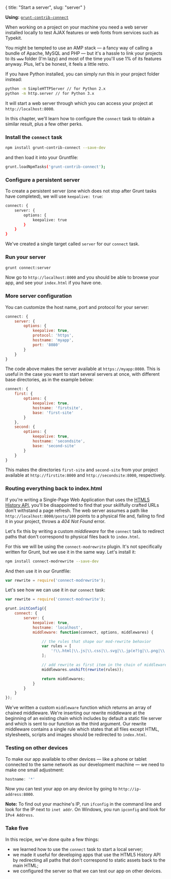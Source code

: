 {
  title: "Start a server",
  slug: "server"
}

**Using:** [`grunt-contrib-connect`](https://npmjs.org/package/grunt-contrib-connect)

When working on a project on your machine you need a web server installed locally to test AJAX features or web fonts from services such as Typekit. 

You might be tempted to use an AMP stack &mdash; a fancy way of calling a bundle of Apache, MySQL and PHP &mdash; but it's a hassle to link your projects to its `www` folder (I'm lazy) and most of the time you'll use 1% of its features anyway. Plus, let's be honest, it feels a little retro. 

If you have Python installed, you can simply run this in your project folder instead:

```bash
python -m SimpleHTTPServer // for Python 2.x
python -m http.server // for Python 3.x
```

It will start a web server through which you can access your project at `http://localhost:8000`.

In this chapter, we'll learn how to configure the `connect` task to obtain a similar result, plus a few other perks.

### Install the `connect` task

```bash
npm install grunt-contrib-connect --save-dev
```

and then load it into  your Gruntfile:
	
```bash
grunt.loadNpmTasks('grunt-contrib-connect');
```

### Configure a persistent server

To create a persistent server (one which does not stop after Grunt tasks have completed), we will use `keepalive: true`:

```bash
connect: {
	server: {
		options: {
			keepalive: true
		}
	}
}
```

We've created a single target called `server` for our `connect` task.

### Run your server

```bash
grunt connect:server
```

Now go to `http://localhost:8000` and you should be able to browse your app, and see your `index.html` if you have one.

### More server configuration

You can customize the host name, port and protocol for your server:

```javascript
connect: {
	server: {
		options: {
			keepalive: true,
			protocol: 'https',
			hostname: 'myapp',
			port: '8080'
		}
	}
}
```

The code above makes the server available at `https://myapp:8080`. This is useful in the case you want to start several servers at once, with different base directories, as in the example below:

```javascript
connect: {
	first: {
		options: {
			keepalive: true,
			hostname: 'firstsite',
			base: 'first-site'
		}
	},
	second: {
		options: {
			keepalive: true,
			hostname: 'secondsite',
			base: 'second-site'
		}
	}
}
```

This makes the directories `first-site` and `second-site` from your project available at `http://firstite:8000` and `http://secondsite:8000`, respectively.

### Routing everything back to index.html

If you're writing a Single-Page Web Application that uses the [HTML5 History API](https://developer.mozilla.org/en-US/docs/Web/Guide/API/DOM/Manipulating_the_browser_history), you'll be disappointed to find that your skillfully crafted URLs don't withstand a page refresh. The web server assumes a path like `http://localhost:8000/posts/100` points to a physical file and, failing to find it in your project, throws a _404 Not Found_ error.

Let's fix this by writing a custom _middleware_ for the `connect` task to redirect paths that don't correspond to physical files back to `index.html`.

For this we will be using the `connect-modrewrite` plugin. It's not specifically written for Grunt, but we use it in the same way. Let's install it:

```bash
npm install connect-modrewrite --save-dev
```

And then use it in our Gruntfile:

```javascript
var rewrite = require('connect-modrewrite');
```

Let's see how we can use it in our `connect` task:

```javascript
var rewrite = require('connect-modrewrite');

grunt.initConfig({
	connect: {
		server: {
			keepalive: true,
			hostname: 'localhost',
			middleware: function(connect, options, middlewares) {

				// the rules that shape our mod-rewrite behavior
				var rules = [
					'!\\.html|\\.js|\\.css|\\.svg|\\.jp(e?)g|\\.png|\\.gif$ /index.html'
				];

				// add rewrite as first item in the chain of middlewares
				middlewares.unshift(rewrite(rules));

				return middlewares;
			}
		}
	}
});	
```

We've written a custom `middleware` function which returns an array of chained middleware. We're inserting our rewrite middleware at the beginning of an existing chain which includes by default a static file server and which is sent to our function as the third argument. Our rewrite middleware contains a single rule which states that all files except HTML, stylesheets, scripts and images should be redirected to `index.html`.

### Testing on other devices

To make our app available to other devices &mdash; like a phone or tablet connected to the same network as our development machine &mdash; we need to make one small adjustment:

```javascript
hostname: '*'
```

Now you can test your app on any device by going to `http://ip-address:8000`. 

__Note:__ To find out your machine's IP, run `ifconfig` in the command line and look for the IP next to `inet addr`. On Windows, you run `ipconfig` and look for `IPv4 Address`.

### Take five

In this recipe, we've done quite a few things:

* we learned how to use the `connect` task to start a local server;
* we made it useful for developing apps that use the HTML5 History API by redirecting all paths that don't correspond to static assets back to the main HTML;
* we configured the server so that we can test our app on other devices.

